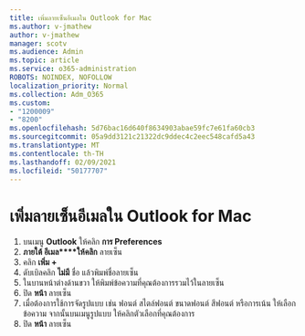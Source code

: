 ```yaml
---
title: เพิ่มลายเซ็นอีเมลใน Outlook for Mac
ms.author: v-jmathew
author: v-jmathew
manager: scotv
ms.audience: Admin
ms.topic: article
ms.service: o365-administration
ROBOTS: NOINDEX, NOFOLLOW
localization_priority: Normal
ms.collection: Adm_O365
ms.custom:
- "1200009"
- "8200"
ms.openlocfilehash: 5d76bac16d640f8634903abae59fc7e61fa60cb3
ms.sourcegitcommit: 05a9dd3121c21322dc9ddec4c2eec548cafd5a43
ms.translationtype: MT
ms.contentlocale: th-TH
ms.lasthandoff: 02/09/2021
ms.locfileid: "50177707"
---
```

# <a name="add-email-signature-in-outlook-for-mac"></a>เพิ่มลายเซ็นอีเมลใน Outlook for Mac

1. บนเมนู **Outlook** ให้คลิก **การ Preferences**
2. **ภายใต้ อีเมล****ให้คลิก** ลายเซ็น
3. คลิก **เพิ่ม +**
4. ดับเบิลคลิก **ไม่มี** ชื่อ แล้วพิมพ์ชื่อลายเซ็น
5. ในบานหน้าต่างด้านขวา ให้พิมพ์ข้อความที่คุณต้องการรวมไว้ในลายเซ็น
6. ปิด **หน้า** ลายเซ็น
7. เมื่อต้องการใช้การจัดรูปแบบ เช่น ฟอนต์ สไตล์ฟอนต์ ขนาดฟอนต์ สีฟอนต์ หรือการเน้น ให้เลือกข้อความ จากนั้นบนเมนูรูปแบบ ให้คลิกตัวเลือกที่คุณต้องการ
8. ปิด **หน้า** ลายเซ็น
